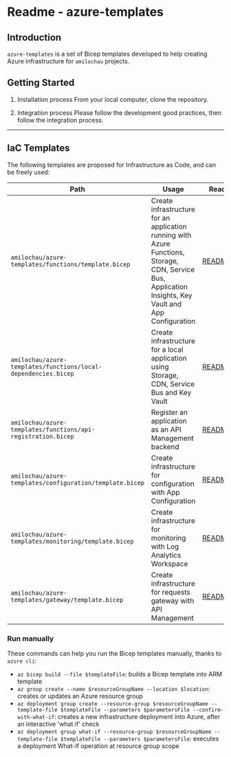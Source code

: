 # Readme - azure-templates

## Introduction

`azure-templates` is a set of Bicep templates developed to help creating Azure infrastructure for `amilochau` projects.

## Getting Started

1. Installation process
From your local computer, clone the repository.

2. Integration process
Please follow the development good practices, then follow the integration process.

---

## IaC Templates

The following templates are proposed for Infrastructure as Code, and can be freely used:

| Path | Usage | Readme |
| ---- | ----- | ------ |
| `amilochau/azure-templates/functions/template.bicep` | Create infrastructure for an application running with Azure Functions, Storage, CDN, Service Bus, Application Insights, Key Vault and App Configuration | [README.md](./functions/README.md) |
| `amilochau/azure-templates/functions/local-dependencies.bicep` | Create infrastructure for a local application using Storage, CDN, Service Bus and Key Vault | [README.md](./functions/README.md) |
| `amilochau/azure-templates/functions/api-registration.bicep` | Register an application as an API Management backend | [README.md](./functions/README.md) |
| `amilochau/azure-templates/configuration/template.bicep` | Create infrastructure for configuration with App Configuration | [README.md](./configuration/README.md) |
| `amilochau/azure-templates/monitoring/template.bicep` | Create infrastructure for monitoring with Log Analytics Workspace | [README.md](./monitoring/README.md) |
| `amilochau/azure-templates/gateway/template.bicep` | Create infrastructure for requests gateway with API Management | [README.md](./gateway/README.md) |

### Run manually

These commands can help you run the Bicep templates manually, thanks to `azure cli`:

- `az bicep build --file $templateFile`: builds a Bicep template into ARM template
- `az group create --name $resourceGroupName --location $location`: creates or updates an Azure resource group
- `az deployment group create --resource-group $resourceGroupName --template-file $templateFile --parameters $parametersFile --confirm-with-what-if`: creates a new infrastructure deployment into Azure, after an interactive 'what if' check
- `az deployment group what-if --resource-group $resourceGroupName --template-file $templateFile --parameters $parametersFile`: executes a deployment What-If operation at resource group scope
